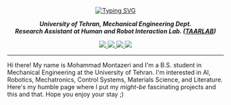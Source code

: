 <div>
<p align="center">
<a href="https://git.io/typing-svg"><img src="https://readme-typing-svg.demolab.com?font=Fira+Code&duration=1000&pause=1000&color=38C2FF&center=true&vCenter=true&random=false&width=635&lines=Mohammad+Montazeri;Mechanical+Engineer+%26+Programmer" alt="Typing SVG" /></a>
</p>
</div>

<div>
  <p align="center"><b><i>
    University of Tehran, Mechanical Engineering Dept. <br>
    Research Assistant at Human and Robot Interaction Lab. (<a href="https://taarlab.com/">TAARLAB</a>)
  </p></b></i>
</div>

<div>
  <p align="center">
    <a href="mailto:mohammadmontazeri313@gmail.com">
      <img src="https://img.shields.io/badge/Email-white?style=flat-square&logo=gmail&logoColor=white&color=black">
    </a>  
    <a href="https://www.linkedin.com/in/mohammad-montazeri-90ba55249/">
      <img src="https://img.shields.io/badge/LinkedIn-white?style=flat-square&logo=linkedin&logoColor=white&color=black">
    </a>  
    <a href='https://t.me/MohammadSaeed/'>
        <img src='https://img.shields.io/badge/Telegram-white?style=flat-square&logo=telegram&logoColor=white&color=black'>
    </a>
    <a href='https://www.instagram.com/mimsaeedmim/'>
        <img src='https://img.shields.io/badge/Instagram-white?style=flat-square&logo=instagram&logoColor=white&color=black'>
    </a>
  </p>
</div>

---

Hi there! My name is Mohammad Montazeri and I'm a B.S. student in Mechanical Engineering at the University of Tehran. I'm interested in AI, Robotics, Mechatronics, Control Systems, Materials Science, and Literature. Here's my humble page where I put my _might-be_ fascinating projects and this and that. Hope you enjoy your stay ;)
